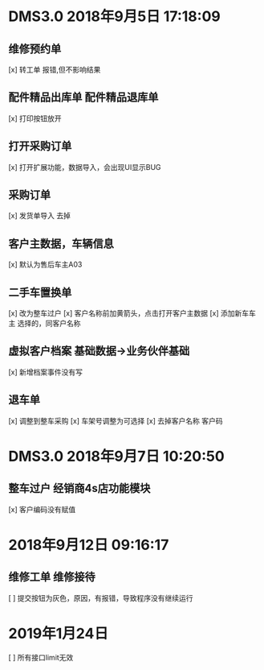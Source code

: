 # DMS3.0  2018年9月5日 17:18:09 
## 维修预约单
[x] 转工单   报错,但不影响结果
## 配件精品出库单 配件精品退库单
[x] 打印按钮放开
## 打开采购订单
[x] 打开扩展功能，数据导入，会出现UI显示BUG
## 采购订单	
[x] 发货单导入 去掉
## 客户主数据，车辆信息  
[x] 默认为售后车主A03
## 二手车置换单	
[x] 改为整车过户
[x] 客户名称前加黄箭头，点击打开客户主数据
[x] 添加新车车主	选择的，同客户名称
## 虚拟客户档案	基础数据->业务伙伴基础
[x] 新增档案事件没有写
## 退车单
[x] 调整到整车采购
[x] 车架号调整为可选择
[x] 去掉客户名称 客户码
# DMS3.0 2018年9月7日 10:20:50
## 整车过户	经销商4s店功能模块
[x] 客户编码没有赋值
# 2018年9月12日 09:16:17
## 维修工单	维修接待
[ ] 提交按钮为灰色，原因，有报错，导致程序没有继续运行


# 2019年1月24日
[ ] 所有接口limit无效